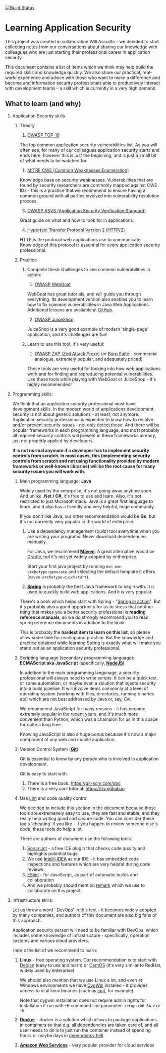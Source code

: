 [![Build Status](https://travis-ci.org/samoylenko/appseclearning.svg?branch=master)](https://travis-ci.org/samoylenko/appseclearning)

# Learning Application Security

This project was created in collaboration Will Ascuitto - we decided to start
collecting notes from our conversations about sharing our knowledge with
colleagues who are just starting their professional career in application
security.

This document contains a list of items which we think may help build the
required skills and knowledge quickly. We also share our practical,
real-world experience and advice with those who want to make a difference and
become and information security professionals able to productively interact with
development teams - a skill which is currently in a very high demand.

## What to learn (and why)

1.  Application Security skills
    1.  Theory
        1.  [OWASP TOP-10](https://www.owasp.org/index.php/Category:OWASP_Top_Ten_Project)

        The top common application security vulnerabilities list. As you will
        often see, for many of our colleagues application security starts and
        ends here, however this is just the beginning, and is just a small bit
        of what needs to be watched for.

        1.  [MITRE CWE (Common Weaknesses Enumeration)](https://cwe.mitre.org)

        Knowledge base on security weaknesses. Vulnerabilities that are found
        by security researchers are commonly mapped against CWE IDs - this is
        a practice that we recommend to ensure having a common ground with all
        parties involved into vulnerability resolution process.

        3.  [OWASP ASVS (Application Security Verification Standard)](https://www.owasp.org/index.php/Category:OWASP_Application_Security_Verification_Standard_Project)

        Great guide on what and how to look for in applications.

        4.  [Hypertext Transfer Protocol Version 2 (HTTP/2)](https://tools.ietf.org/html/rfc7540)

        HTTP is the protocol web applications use to communicate. Knowledge of
        this protocol is essential for every application security professional.

    2.  Practice
        1.  Complete these challenges to see common vulnerabilities in action:
            1.  [OWASP WebGoat](https://github.com/WebGoat/WebGoat)

            WebGoat has great tutorials, and will guide you through everything.
             Its development version also enables you to learn how to fix common
             vulnerabilities in Java Web Applications. Additional lessons are
             available at [GitHub](https://github.com/WebGoat/WebGoat-Lessons).

            2.  [OWASP JuiceShop](https://github.com/bkimminich/juice-shop)

            JuiceShop is a very good example of modern 'single-page'
            application, and it's challenges are fun!

        2.  Learn to use this tool, it's very useful:
            1.  [OWASP ZAP (Zed Attack Proxy)](https://github.com/zaproxy/zaproxy)
                (or [Burp Suite](https://portswigger.net/burp) - commercial
                analogue, extremely popular, and adequately priced)

            These tools are very useful for looking into how web applications
            work and for finding and reproducing potential vulnerabilities.
            Use these tools while playing with WebGoat or JuiceShop - it's
            highly recommended!

2.  Programming skills:

    We think that an application security professional must
    have development skills. In the modern world of applications development,
    security is not about generic solutions - at least, not anymore. Application
    security professional is expected to know how to resolve and/or prevent
    security issues - not only detect those. And there will be popular
    frameworks in each programming language, and most probably all required
    security controls will present in these frameworks already, just not
    properly applied by developers.

    **It is not normal anymore if a developer has to implement security
    controls from scratch. In most cases, this (implementing security controls
    from scratch and not using functionality provided by modern frameworks or
    well-known libraries) will be the root cause for many security issues
    you will work with.**

    1.  Main programming language: **Java**

        Widely used by the enterprise, it's not going away anytime soon. And
        unlike **.Net / C#**, it's free to use and learn. Also, it's not
        restricted to just Microsoft stack. Java is a great first language to
        learn, and it also has a friendly and very helpful, huge community.

        If you don't like Java, our other recommendation would be **Go**, but
        it's not currently very popular in the world of enterprise.

        1.  Use a dependency management (build) tool everytime when you are
            writing your programs. Never download dependencies manually.

            For Java, we recommend **[Maven](https://maven.apache.org/)**. A great
            alternative would be [Gradle](https://gradle.org/), but it's not yet
            widely adopted by entherprise.

            Start your first java project by running `mvn mvn archetype:generate`
            and selecting the default template it offers
            (`maven-archetype-quickstart`).

        2.  **[Spring](http://spring.io/)** is probably the best Java framework
        to begin with. It is used to quickly build web applications. And it is
        very popular.

        There's a book which helps start with Spring -
        "[Spring in action](https://www.manning.com/books/spring-in-action-fourth-edition)".
        But it's probably also a good opportunity for us to stress that
        another thing that makes you a better security professional is **reading
        reference manuals**, so we do strongly recommend you to read spring
        reference documents in addition to the book.

        This is probably the **hardest item to learn on this list**, so please
        allow some time for reading and practice. But the knowledge and
        practice obtained while learning Spring is exactly what will make you
        stand out as an application security professional.


    2. Scripting language (secondary programming language): **ECMAScript aka
       JavaScript** (specifically, **[NodeJS](https://nodejs.org/)**)

       In addition to the main programming langunage, a security professional
       will always need to write scripts: It can be a quick test, or some
       automation, or maybe even a solution that injects security into a build
       pipeline. It will involve items commonly at a level of operating system
       (working with files, directories, running binaries etc) which are not
       best addressed by Java or, say, C#.

       We recommend JavaScript for many reasons - it has become extremely
       popular in the recent years, and it's much more convenient than Python,
       which was a champion for us in this space for quite a long time.

       Knowing JavaScript is also a huge bonus because it's now a major
       component of any web and mobile application.


    3. Version Control System (**[Git](https://git-scm.com/)**)

       Git is essential to know by any person who is involved in application
       development.

       Git is easy to start with:

       1. There is a free book: https://git-scm.com/doc
       2. There is a very cool tutorial: https://try.github.io


    4. Use [Lint](https://en.wikipedia.org/wiki/Lint_(software)) and code
       quality control

       We decided to include this section in the document because these tools
       are extremenely easy to use, they are fast and stable, and they really
       help writing good and *secure* code. You can consider these tools
       'cheating' if you like - if you happen to review someone else's code,
       these tools do help a lot.

       There are authors of document use the following tools:
       1. [SonarLint](https://www.sonarlint.org/) - a free IDE plugin that
          checks code quality and highlights potential bugs
       2. We use [Intellij IDEA](https://www.jetbrains.com/idea/) as our IDE -
          it has embedded code inspections and features which are very helpful
          during code reviews
       3. [ESlint](https://eslint.org/) - for JavaScript, as part of automatic
          builds and collaboration
       4. And we probably should mention
          [remark](https://github.com/remarkjs/remark) which we use to
          collaborate on this project

5.  Infrastructure skills:

    Let us throw a word '
    [DevOps](https://aws.amazon.com/devops/what-is-devops/)' in this text - it
    becomes widely adopted by many companies, and authors of this document are
    also big fans of this approach.

    Application security person will need to be familiar with DevOps, which
    includes some knowledge of infrastructure - specifically, operation systems
    and various cloud providers.

    Here's the list of we recommend to learn:

    1.  **Linux** - free operating system. Our recommendation is to start with
        [Debian](https://www.debian.org/) (easy to use and learn) or
        [CentOS](https://www.centos.org/) (it's very similar to RedHat, widely
        used by enterprise)

        We should also mention that we use Linux a lot, and even at Windows
        environments we have [CygWin](https://cygwin.com) installed - it
        provides access to vital linux binaries (such as
        [curl](https://curl.haxx.se), for example)

        Note that cygwin installation does not require admin rights for
        installation if run with -B command line parameter: `setup-x86_64.exe
        -B`

    2.  **[Docker](https://www.docker.com)** - docker is a solution which allows
        to package applications in containers so that e.g. all dependencies are
        taken care of, and all user needs to do is to just run the container
        instead of spending hours or maybe days in
        [dependency hell](https://en.wikipedia.org/wiki/Dependency_hell).

    3.  **[Amazon Web Services](https://aws.amazon.com)** - very popular
        provider for cloud services
